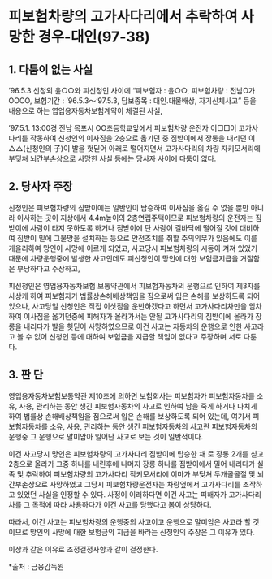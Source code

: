 # 피보험차량의 고가사다리에서 추락하여 사망한 경우-대인(97-38)

## 1. 다툼이 없는 사실

’96.5.3 신청외 윤○○와 피신청인 사이에 “피보험자 : 윤○○, 피보험차량 : 전남O가OOOO, 보험기간 : ’96.5.3～‘97.5.3, 담보종목 : 대인․대물배상, 자기신체사고” 등을 내용으로 하는 엽업용자동차보험계약이 체결된 사실,

’97.5.1. 13:00경 전남 목포시 OO초등학교앞에서 피보험차량 운전자 이□□이 고가사다리를 작동하여 신청인의 이사짐을 2층으로 옮기던 중 짐받이에서 장롱을 내리던 이△△(신청인의 子)이 발을 헛딛어 아래로 떨어지면서 고가사다리의 차량 자키모서리에 부딪쳐 뇌간부손상으로 사망한 사실 등에는 당사자 사이에 다툼이 없다.

## 2. 당사자 주장


신청인은 피보험차량의 짐받이에는 일반인이 탑승하여 이사짐을 옮길 수 없을 뿐만 아니라 이사하는 곳이 지상에서 4.4m높이의 2층연립주택이므로 피보험차량의 운전자는 짐받이에 사람이 타지 못하도록 하거나 짐받이에 탄 사람이 길바닥에 떨어질 것에 대비하여 짐받이 밑에 그물망을 설치하는 등으로 안전조치를 취할 주의의무가 있음에도 이를 게을리하여 망인이 사망에 이르게 되었고, 사고당시 피보험차량의 시동이 켜져 있었기 때문에 차량운행중에 발생한 사고인데도 피신청인이 망인에 대한 보험금지급을 거절함은 부당하다고 주장하고,

피신청인은 영업용자동차보험 보통약관에서 피보험자동차의 운행으로 인하여 제3자를 사상케 하여 피보험자가 법률상손해배상책임을 짐으로써 입은 손해를 보상하도록 되어 있으나, 사고당일 신청인은 직접 이삿짐을 운반하겠다고 하면서 고가사다리차만을 임차하여 이사짐을 옮기던중에 피해자가 올라가서는 안될 고가사다리의 짐받이에 올라가 장롱을 내리다가 발을 헛딛어 사망하였으므로 이건 사고는 자동차의 운행으로 인한 사고라고 볼 수 없어 신청인 등에 대하여 보험금을 지급할 책임이 없다고 주장하며 서로 다툰다.

## 3. 판  단

영업용자동차보험보통약관 제10조에 의하면 보험회사는 피보험자가 피보험자동차를 소유, 사용, 관리하는 동안 생긴 피보험자동차의 사고로 인하여 남을 죽게 하거나 다치게 하여 법률상 손해배상책임을 짐으로써 입은 손해를 보상하도록 되어 있는데, 여기서 피보험자동차를 소유, 사용, 관리하는 동안 생긴 피보험자동차의 사고란 피보험자동차의 운행중 그 운행으로 말미암아 일어난 사고로 보는 것이 일반적이다.

이건 사고당시 망인은 피보험차량의 고가사다리 짐받이에 탑승한 채 로 장롱 2개를 싣고 2층으로 올라가 그중 하나를 내린후에 나머지 장롱 하나를 짐받이에서 밀어 내리다가 실족 및 추락하여 피보험차량의 고가사다리 작키모서리에 이마가 부딪쳐 두개골골절 및 뇌간부손상으로 사망하였고 그당시 피보험차량운전자는 차량옆에서 고가사다리를 조작하고 있었던 사실을 인정할 수 있다. 사정이 이러하다면 이건 사고는 피해자가 고가사다리차를 그 목적에 따라 사용하다가 이건 사고를 당했다고 봄이 상당하다.

따라서, 이건 사고는 피보험차량의 운행중의 사고이고 운행으로 말미암은 사고라 할 것이므로 망인의 사망에 대한 보험금의 지급을 바라는 신청인의 주장은 그 이유가 있다.

이상과 같은 이유로 조정결정사항과 같이 결정한다.

*출처 : 금융감독원
